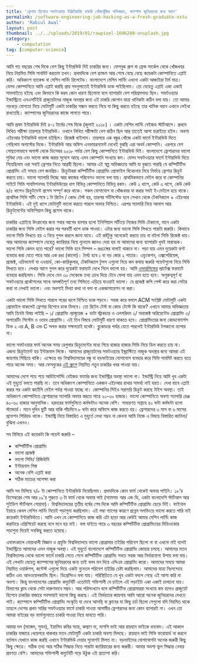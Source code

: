 ```yaml
---
title: 'ফ্রেশার হিশেবে সফটওয়্যার ইঞ্জিনিয়ারিং চাকরি খোঁজাখুঁজির অভিজ্ঞতা, ক্যাম্পাস জুনিয়রদের জন্য বয়ান'
permalink: /software-engineering-job-hacking-as-a-fresh-graduate-nstu
author: 'Rabiul Awal'
layout: post
thumbnail: ../../uploads/2019/01/rawpixel-1046280-unsplash.jpg
category:
    - computation
tag: [computer-science]
---
```

আমি গত বছরের শেষ দিকে বেশ কিছু ইন্টারভিউ দিই চাকরির জন্য। ফেসবুক গ্রুপ বা ফ্রেন্ড সার্কেল থেকে খোঁজখবর নিয়ে নিয়মিত সিভি সাবমিট করতাম তখন। প্রথমদিকে বেশ র‍্যান্ডম আর শেষে বেছে বেছে কয়েকটা কোম্পানিতে এপ্লাই করি। অধিকাংশ ব্যাকেন্ড বা মেশিন লার্নিং রিলেটেড। বাংলাদেশে মেশিন লার্নিং এখনো একটা আজাইরা টার্ম মাত্র। যেসব কোম্পানিতে আমি এপ্লাই করছি প্রায় সবগুলাতেই ইন্টারভিউ ডাক পাইছিলাম। তো যেহেতু এপ্লাই একা একাই সামলাইতে হইছে এবং কিভাবে কি করব কোন ধারণা ছিলোনা বলে ব্যাপারটা বেশ পরিশ্রমসাধ্য ছিল। সফটওয়্যার ইন্ডাস্ট্রিতে এনএসটিইউ গ্রাজুয়েটদের নাজুক অবস্থার জন্য এই চাকরি জোগান যাত্রা খানিকটা কঠিন বলা যায়। তো আমার নড়বড়ে যোগ্যতা নিয়ে মোটামুটি একটা চাকরির সন্ধান করতে গিয়ে যা কিছু করতে হইছে তার খানিক বয়ান এখানে লেইখা রাখতেছি। ক্যাম্পাসের জুনিয়রদের কাজে লাগতে পারে।

আমি প্রথম ইন্টারভিউ দিই ৪-১ টার্মের শেষ দিকে (জুলাই ২০১৮) । একটা মেশিন লার্নিং বেইজড স্টার্টআপে। প্রথমে লিখিত পরীক্ষা তারপরে ইন্টারভিউ। ওখানে লিখিত পরীক্ষাটা বেশ কঠিন ছিল আর তাতেই আশা হারাইতে হইল। অবশ্য এইচআর ইন্টারভিউ ভালো হইছিল। রিজেক্ট খাইলাম। তারপরে এক বন্ধুর খোঁজে একটা ফার্মে ইন্টারভিউ দিতে গেছিলাম অগাস্টের দিকে। ইন্টারভিউ আর অফিস এনভায়রনমেন্ট দেখেই বুঝছি এরা অথর্ব কোম্পানি। এরপরে বেশ গোছালোভাবে অগাস্ট থেকে ডিসেম্বর ২০১৮ পর্যন্ত বেশ কিছু কোম্পানিতে ইন্টারভিউ দিই। বাংলাদেশে ফ্রেশারদের ভালো সুবিধা দেয় এবং ভালো কাজ করার সুযোগ আছে এমন কোম্পানি সংখ্যায় কম। যেসব সফটওয়্যার ফার্মে ইন্টারভিউ দিতে গিয়েছিলাম ওরা সবাই ফ্রেশার নিতে আগ্রহী ছিলো। আমার এই স্বল্প অভিজ্ঞতায় আমি যা বুঝতে পারছি যে কম্পিটিটিভ প্রোগ্রামিং এই সময়ে বেশ জনপ্রিয়। রিক্রুটাররা কম্পিটিটিভ প্রোগ্রামিং প্রোফাইল বিবেচনায় নিয়ে নির্ভয়ে ফ্রেশার রিক্রুট করতে চায়। ভালো স্যালারি দিচ্ছে আর কাজের পরিবেশও ভালো বলা যায়। প্রাথমিকভাবে মেইল করে বা কোম্পানির সাইটে সিভি সাবমিশনসহ ইন্টারভিউয়ের ধাপ বিভিন্ন কোম্পানিতে বিভিন্ন রকম। কেউ ২ ধাপে, কেউ ৩ ধাপে, কেউ কেউ ৪/৫ ধাপেও রিক্রুটমেন্ট প্রসেস সম্পূর্ণ করে থাকে। সকল যোগাযোগ বা খোঁজখবর যা করার সবই ই-মেইলে হয়ে থাকে। প্রাথমিক সিভি সর্টিং শেষে ১ টা রিটেন / কোড টেস্ট হয়, তারপর সর্টলিস্টেড হলে সেখান থেকে টেকনিক্যাল + এইচআর ইন্টারভিউ। এই দুই ধাপে মোটামুটি ভালো করতে পারলে অফার নিশ্চিত। এরপর স্যালারি নিয়ে আলাপ আর রিক্রুটমেন্টের অফিশিয়াল কিছু প্রসেস থাকে।

চাকরির এপ্লাইয়ে উৎরানোর জন্য সবার আগের ব্যাপার হলো ইনিশিয়াল সর্টিংয়ে নিজের সিভি টেকানো, মানে একটা চাকরির জন্য সিভি মেইল করার পর পরবর্তী ধাপে ডাক পাওয়া। এটার জন্য ভালো সিভি লিখতে পারাটা জরুরি। কিভাবে ভালো সিভি লিখতে হয় এ নিয়ে গুগল করলে জানা যাবে। এই কষ্টটুকু অনেকেই করতে চায় না বইলা সিভি রিজেক্ট খায়। আর আমাদের ক্যাম্পাসে যেহেতু ক্যারিয়ার নিয়ে ন্যূনতম জ্ঞানও দেয়া হয় না আমাদের জন্য ব্যাপারটা খুবই মারাত্মক। ভালো সিভি কেমন হতে পারে? ভালো সিভি হবে সিম্পল – রঙঢঙ্গের বালাই থাকবে না। পড়া যায় এমন দুয়েকটা ফন্ট ব্যবহার করা যেতে পারে আর এক রঙা (কালো)। দৈর্ঘ্য হবে ১ বা বড় জোর ২ পাতার। এডুকেশন, এক্সপেরিয়েন্স, প্রজেক্ট, এচিভমেন্ট বা এওয়ার্ড, কো-কারিকুলার, টেকনিক্যাল টুলস এগুলো নিয়ে কম কথায় জরুরি পয়েন্টগুলো নিয়ে সিভি লিখতে হবে। লেখার আগে গুগল করে দুয়েকটা ফরম্যাট দেখে নিলে ভালো হয়। আমি [ওভারলিফের](https://www.overleaf.com/) ল্যাটেক্স ফরম্যাট ব্যবহার করছিলাম। সিভি দেখে যেন ৩০ সেকেন্ডে তথ্য চোখ দিয়ে টেনে ফেলা যায় এমন হতে হবে। অগুরুত্বপূর্ণ বা সফটওয়্যার প্রকৌশলের সাথে অসঙ্গতিপূর্ণ তথ্য সিভিতে এড়িয়ে যাওয়াই ভালো। যে প্রজেক্ট কপি পেস্ট করে করা সেটার কথা না লেখাই ভালো। এবং অবশ্যই মিথ্যা কথা না বলা বা একজাগারেশন না করা।

একটা ভালো সিভি লিখতে পারলে পরের ধাপে নিশ্চিত ডাক পড়বে। সহজ করে বললে ACM সংশ্লিষ্ট মোটামুটি একটা প্রোফাইল থাকলেই ফ্রেশার হিশেবে ডাক মিলবে। তো রিটেন টেস্ট বা কোড টেস্টে কি থাকে? এখানে আমার অভিজ্ঞতায় আমি তিনটা বিষয় পাইছি – ১/ প্রোগ্রামিং ল্যাঙ্গুয়েজ + ডাটা স্ট্রাকচার ও এলগরিদম ২/ অবজেক্ট অরিয়েন্টেড প্রোগ্রামিং ৩/ অপারেটিং সিস্টেম ও ওয়েব প্রোগ্রামিং। এই তিন বিষয়ে মোটামুটি ধারণা থাকতে হবে। প্রোগ্রামিংয়ের জন্য কোডফোর্সেস ডিভ ২ এর A, B এবং C সলভ করার সক্ষমতাই যথেষ্ট। ব্লুকোডার পর্যন্ত যেতে পারলেই ইন্টারভিউ টপকানো ব্যাপার না।

ভালো সফটওয়ার ফার্ম অনেক সময় রেগুলার রিক্রুমেন্টের মধ্যে গিয়ে হাজার হাজার সিভি নিয়ে ডিল করতে চায় না। এজন্য রিক্রুটমেন্ট হয় ইন্টারনাল লিঙ্কে। আমাদের গ্রাজুয়েটদের সফটওয়্যার ইন্ড্রাস্টিতে নাজুক অবস্থার জন্য আমরা এই জায়গায় পিছিয়ে থাকি। এক্ষেত্রে বড় বিশ্ববিদ্যালয়ের বন্ধু বা বড়ভাইয়ের যোগাযোগ ব্যবহার করে সিভি সাবমিট করতে হতে পারে অনেক সময়। আর ফেসবুকের [এই গ্রুপে](https://www.facebook.com/profile.php?id=256841267678241) নিয়মিত নতুন চাকরির খবর পাওয়া যায়।

আমাদের দেশে শয়ে শয়ে আউটসোর্সিং বেইজড ফার্মের জন্য ইন্ডাস্ট্রির অবস্থা ভালো না। ইন্ডাস্ট্রি নিয়ে আমি খুব একটা এই মুহুর্তে বলতে পারছি না। তবে অধিকাংশ কোম্পানিতে একজন এইচআর রাখার সামর্থ্য নাই হয়ত। দেখা যাবে এপ্লাই করার পর একটা কার্টেসি মেইল পর্যন্ত পাওয়া যাচ্ছে না। কোম্পানির সিইও সরাসরি রিক্রুট করছে টাইপ অবস্থা। তাই অধিকাংশ কোম্পানিতে ফ্রেশারদের স্যালারি অফার করতে পারে ২০-৩০ হাজার। ভালো কোম্পানিতে অবশ্য স্যালারি রেঞ্জ ৪০-৬০ হাজার আনুমানিক। হরদরের ফার্মগুলিতে কর্মঘন্টাও অনেক বেশি। সাধারণত সপ্তাহে ৪০ ঘন্টা কর্মঘন্টা হলো স্ট্যান্ডার্ড। মানে দুদিন ছুটি আর বাকি পাঁচদিনে ৮ ঘন্টা করে অফিসে কাজ করতে হয়। ফ্রেশারদের ৩ মাস বা ৬ মাসের প্রভেশন পিরিয়ড থাকে। ইন্ডাস্ট্রি নিয়ে বিস্তারিত এ মুহুর্তে লেখা সম্ভব না কেননা আমি নিজে এ বিষয়ে বিস্তারিত জানিনা/বুঝিনা এখনও।

সব মিলিয়ে এই কয়েকটা কি পয়েন্ট জরুরি –

- কম্পিটিটিভ প্রোগ্রামিং
- ভালো প্রজেক্ট
- ভালো সিভি/ রিজিউমি
- ইন্টারনাল লিঙ্ক
- অনেক বেশি এপ্লাই করা
- সঠিক ম্যাচের অপেক্ষা করা

আমি সব মিলিয়ে ৭/৮ টা কোম্পানিতে ইন্টারভিউ দিয়েছিলাম। প্রথমদিকে কোন ফার্ম থেকেই অফার পাইনি। ১৮’র ডিসেম্বরের শেষ আর ১৯’র শুরুতে ৩ টা ফার্ম থেকে অফার পাই (স্যামসাং আর এন্ড ডি, একটা বাংলাদেশি স্টার্টআপ আর সুইডিশ স্টার্টআপ গোয়াবা)। বিশ্ববিদ্যালয়ের তৃতীয় বর্ষের শেষ দিকে আমি কম্পিটিটিভ প্রোগ্রামিং ছেড়ে দিই। ফাইনাল ইয়ারে কেবল মেশিন লার্নিং নিয়েই পড়াশুনা করছিলাম। এই লম্বা গ্যাপের কারণে প্রব্লেম সলভিংয়ে ভালো করতে পারি নাই কয়েকটা ইন্টারভিউতে। আমি এখন যে কোম্পানিতে কাজ করি এটা ছাড়া আর কেউই আমার মেশিন লার্নিং কাজ করাটারে এপ্রিশিয়েট করছে বলে মনে হয় নাই। বলা যাইতে পারে ৩ বছরের কম্পিটিটিভ প্রোগ্রামিংয়ের মিডিওকোর পড়াশুনা দিয়েই সবকিছু করতে হয়েছে।

এযাবৎকালে নোয়াখালী বিজ্ঞান ও প্রযুক্তি বিশ্ববিদ্যালয়ে ভালো প্রোগ্রামার তইরির পরিবেশ ছিলো না বা এখনো নাই বলেই ইন্ডাস্ট্রিতে আমাদের এমন নাজুক অবস্থা। এই মুহুর্তে বাংলাদেশে কম্পিটিটিভ প্রোগ্রামিং জোয়ার চলছে। আমাদের মতন বিশ্ববিদ্যালয় থেকে ভালো ফার্মে চাকরি পেতে গেলে কম্পিটিটিভ প্রোগ্রামিং সবচে সহজ আর নির্ভরযোগ্য উপায় বলা যায়। এই লেখাটা যেহেতু ক্যাম্পাসের জুনিয়রদের জন্য তাই বলব মন দিয়ে এসিএম প্রোগ্রামিং করো। আমাদের সময়ে আমরা নিয়মিত ওয়ার্কশপ, কন্টেস্ট এগুলো দিয়ে একটা ন্যুনতম পরিবেশ তইরির চেষ্টা করছিলাম। আমাদের যাত্রা নিঃসন্দেহে কঠিন এবং আনওয়েলকামিং ছিল। ডিপ্রেসিংও বলা যায়। পরিস্থিতিতে যে খুব একটা বদলে গেছে এই আশা করি না অবশ্য। কিন্তু বাংলাদেশের প্রোগ্রামিং কম্যুনিটি এতোটাই শক্তিশালী যে চাইলে এই লড়াইটা একা একাই চালানো যায়। বিভাগের ক্লাব থেকে সেটা দারুণভাবে সম্ভব। আর পরিসংখ্যান বলে কম্পিটিটিভ প্রোগ্রামাররা সংখ্যায় কম হলেও গ্রাজুয়েট হিশেবে চাকরির বাজারে সবসময়ই ভালো কিছু করছে। এই নির্ভরতার জায়গায় আমি আরো অনেক জুনিয়রদের দেখতে পাই। ক্যাম্পাসে কম্পিটিটিভ প্রোগ্রামিং সংস্কৃতি যা দেখে আসছি বা ক্লাবের যা কিছু চর্চা ছিলো সেগুলো যদি নিয়মিত থাকে তাহলে দেশের প্রথম সারির সফটওয়্যার ফার্মে চাকরি পাওয়া আগামীর ফ্রেশারদের জন্য কোন ব্যাপারই না। এখন তো আমরা বাইরের বড় ফার্মগুলোতে চাকরি পাওয়া নিয়ে ভাবতে পারি।

আমার দল (মাজেদ, সুমন), ইয়াসিন কবির স্যার, কল্যাণ দা, মাশপি ভাই আর রায়হান ভাইকে ধন্যবাদ। এই আকাল চাকরির বাজারে খেয়েপরে থাকবার মতন মোটামুটি একটা চাকরি অবশ্য মিলছে। রায়হান ভাই সিভি ফরোয়ার্ড না করলে বর্তমান যেখানে কাজ করছি এখানে ইন্টারভিউ দেয়ার সুযোগই মিলত না। বড়ভাইদের যোগাযোগটা অনেক জরুরী কিছু কিছু ক্ষেত্রে। সঠিক তথ্য আর সঠিক সিদ্ধান্ত নিতে পারাটা ক্যারিয়ারের জন্য জরুরী। আমার অবশ্য ভুল সিদ্ধান্ত নেবার প্রবণতা বেশি। আমাদের শক্তিশালী কম্যুনিটি গড়ে উঠুক এই প্রত্যাশা করি।
